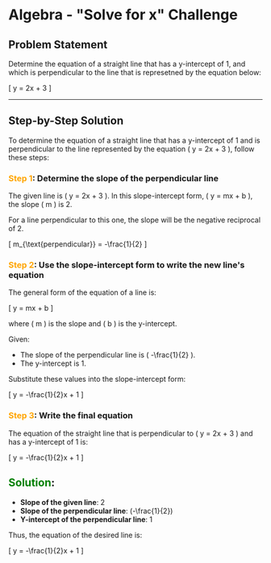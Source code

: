 # Algebra - "Solve for x" Challenge

## Problem Statement

Determine the equation of a straight line that has a y-intercept of 1, and which is perpendicular to the line that is represetned by the equation below:

\[
y = 2x + 3
\]

---

## Step-by-Step Solution

To determine the equation of a straight line that has a y-intercept of 1 and is perpendicular to the line represented by the equation \( y = 2x + 3 \), follow these steps:

### <span style="color: orange; font-weight:bold; font-style: normal">Step 1</span>: Determine the slope of the perpendicular line

The given line is \( y = 2x + 3 \). In this slope-intercept form, \( y = mx + b \), the slope \( m \) is 2.

For a line perpendicular to this one, the slope will be the negative reciprocal of 2. 

\[
m_{\text{perpendicular}} = -\frac{1}{2}
\]

### <span style="color: orange; font-weight:bold; font-style: normal">Step 2</span>: Use the slope-intercept form to write the new line's equation

The general form of the equation of a line is:

\[
y = mx + b
\]

where \( m \) is the slope and \( b \) is the y-intercept.

Given:
- The slope of the perpendicular line is \( -\frac{1}{2} \).
- The y-intercept is 1.

Substitute these values into the slope-intercept form:

\[
y = -\frac{1}{2}x + 1
\]

### <span style="color: orange; font-weight:bold; font-style: normal">Step 3</span>: Write the final equation

The equation of the straight line that is perpendicular to \( y = 2x + 3 \) and has a y-intercept of 1 is:

\[
y = -\frac{1}{2}x + 1
\]

## <span style="color: green; font-weight:bold; font-style: normal">Solution</span>:

- **Slope of the given line**: 2
- **Slope of the perpendicular line**: \(-\frac{1}{2}\)
- **Y-intercept of the perpendicular line**: 1

Thus, the equation of the desired line is:

\[
y = -\frac{1}{2}x + 1
\]